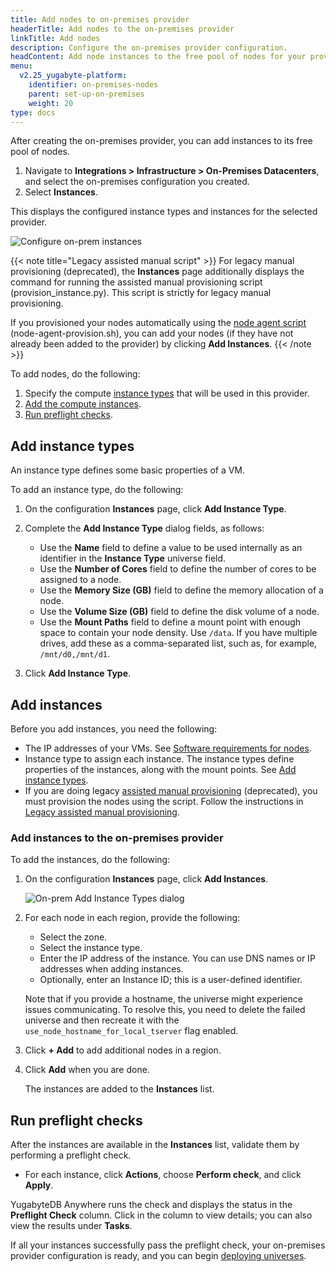 ```yaml
---
title: Add nodes to on-premises provider
headerTitle: Add nodes to the on-premises provider
linkTitle: Add nodes
description: Configure the on-premises provider configuration.
headContent: Add node instances to the free pool of nodes for your provider
menu:
  v2.25_yugabyte-platform:
    identifier: on-premises-nodes
    parent: set-up-on-premises
    weight: 20
type: docs
---
```


After creating the on-premises provider, you can add instances to its free pool of nodes.

1. Navigate to **Integrations > Infrastructure > On-Premises Datacenters**, and select the on-premises configuration you created.
1. Select **Instances**.

This displays the configured instance types and instances for the selected provider.

![Configure on-prem instances](/images/yb-platform/config/yba-onprem-config-instances.png)

{{< note title="Legacy assisted manual script" >}}
For legacy manual provisioning (deprecated), the **Instances** page additionally displays the command for running the assisted manual provisioning script (provision_instance.py). This script is strictly for legacy manual provisioning.

If you provisioned your nodes automatically using the [node agent script](../../prepare/server-nodes-software/software-on-prem/) (node-agent-provision.sh), you can add your nodes (if they have not already been added to the provider) by clicking **Add Instances**.
{{< /note >}}

To add nodes, do the following:

1. Specify the compute [instance types](#add-instance-types) that will be used in this provider.
1. [Add the compute instances](#add-instances).
1. [Run preflight checks](#run-preflight-checks).

## Add instance types

An instance type defines some basic properties of a VM.

To add an instance type, do the following:

1. On the configuration **Instances** page, click **Add Instance Type**.

1. Complete the **Add Instance Type** dialog fields, as follows:

    - Use the **Name** field to define a value to be used internally as an identifier in the **Instance Type** universe field.
    - Use the **Number of Cores** field to define the number of cores to be assigned to a node.
    - Use the **Memory Size (GB)** field to define the memory allocation of a node.
    - Use the **Volume Size (GB)** field to define the disk volume of a node.
    - Use the **Mount Paths** field to define a mount point with enough space to contain your node density. Use `/data`. If you have multiple drives, add these as a comma-separated list, such as, for example, `/mnt/d0,/mnt/d1`.

1. Click **Add Instance Type**.

## Add instances

Before you add instances, you need the following:

- The IP addresses of your VMs. See [Software requirements for nodes](../../prepare/server-nodes-software/).
- Instance type to assign each instance. The instance types define properties of the instances, along with the mount points. See [Add instance types](#add-instance-types).
- If you are doing legacy [assisted manual provisioning](../on-premises/#stage-3-add-nodes-to-the-provider-free-pool-1) (deprecated), you must provision the nodes using the script. Follow the instructions in [Legacy assisted manual provisioning](../on-premises-script/).

### Add instances to the on-premises provider

To add the instances, do the following:

1. On the configuration **Instances** page, click **Add Instances**.

    ![On-prem Add Instance Types dialog](/images/yb-platform/config/yba-onprem-config-add-instances.png)

1. For each node in each region, provide the following:

    - Select the zone.
    - Select the instance type.
    - Enter the IP address of the instance. You can use DNS names or IP addresses when adding instances.
    - Optionally, enter an Instance ID; this is a user-defined identifier.

    Note that if you provide a hostname, the universe might experience issues communicating. To resolve this, you need to delete the failed universe and then recreate it with the `use_node_hostname_for_local_tserver` flag enabled.

1. Click **+ Add** to add additional nodes in a region.

1. Click **Add** when you are done.

    The instances are added to the **Instances** list.

## Run preflight checks

After the instances are available in the **Instances** list, validate them by performing a preflight check.

- For each instance, click **Actions**, choose **Perform check**, and click **Apply**.

YugabyteDB Anywhere runs the check and displays the status in the **Preflight Check** column. Click in the column to view details; you can also view the results under **Tasks**.

If all your instances successfully pass the preflight check, your on-premises provider configuration is ready, and you can begin [deploying universes](../../create-deployments/).
